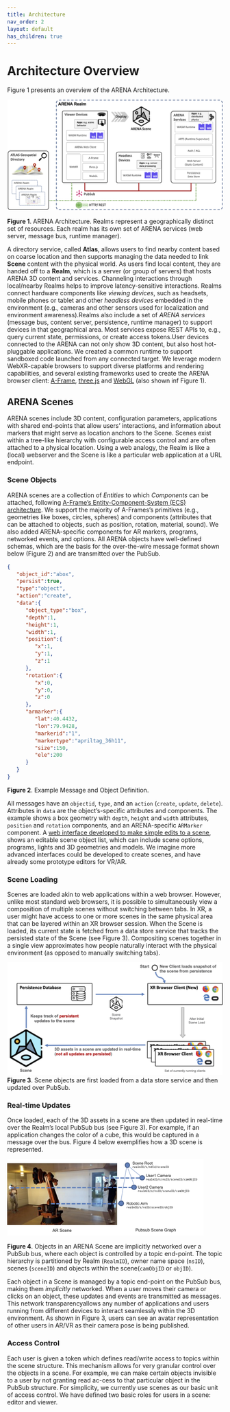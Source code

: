 ```yaml
---
title: Architecture
nav_order: 2
layout: default
has_children: true
---
```


# Architecture Overview

Figure 1 presents an overview of the ARENA Architecture.

![img](../../assets/img/architecture/arch.png)

**Figure 1**. ARENA Architecture. Realms represent a geographically distinct set of resources. Each realm has its own set of ARENA services (web server, message bus, runtime manager).

A directory service, called <b>Atlas</b>, allows users to find nearby content based on coarse location and then supports managing the data needed to link <b>Scene</b> content with the physical world. As users find local content, they  are  handed  off  to  a <b>Realm</b>,  which  is  a  server  (or  group  of servers) that hosts ARENA 3D content and services. Channeling interactions through local/nearby Realms helps to improve latency-sensitive interactions. Realms connect hardware components like <i>viewing devices</i>, such as headsets, mobile phones or tablet and other <i>headless devices</i> embedded in the environment (e.g., cameras and other  sensors  used  for  localization  and  environment  awareness).Realms also include a set of <i>ARENA services</i> (message bus, content server,  persistence,  runtime manager) to support devices in that geographical area. Most services expose REST APIs to, e.g., query current state, permissions, or create access tokens.User devices connected to the ARENA can not only show 3D content, but also host hot-pluggable applications. We created a common runtime to support sandboxed code launched from any connected target. We leverage modern WebXR-capable browsers to support diverse platforms and rendering capabilities, and several existing frameworks used to create the ARENA browser client: [A-Frame](https://aframe.io/), [three.js](https://threejs.org/) and [WebGL](https://developer.mozilla.org/en-US/docs/Web/API/WebGL_API) (also shown inf Figure 1).

## ARENA Scenes

ARENA scenes include 3D content, configuration parameters, applications with shared end-points that allow users’ interactions, and information about markers that might serve as location anchors to the Scene. Scenes exist within a tree-like hierarchy with configurable access control and are often attached to a physical location. Using a web analogy, the Realm is like a (local) webserver and the Scene is like a particular web application at a URL endpoint.

### Scene Objects
ARENA  scenes  are  a  collection  of  <i>Entities</i>  to which <i>Components</i> can be attached, following [A-Frame’s Entity-Component-System (ECS) architecture](https://aframe.io/docs/1.2.0/introduction/entity-component-system.html). We support the majority of A-Frames’s primitives (e.g., geometries like boxes, circles, spheres) and components (attributes that can be attached to objects, such as position, rotation, material, sound). We also added ARENA-specific components for AR markers, programs, networked events, and options. All ARENA objects have well-defined schemas, which are the basis for the over-the-wire message format shown below (Figure 2) and are transmitted over the PubSub.

```json
{
   "object_id":"abox",
   "persist":true,
   "type":"object",
   "action":"create",
   "data":{
      "object_type":"box",
      "depth":1,
      "height":1,
      "width":1,
      "position":{
         "x":1,
         "y":1,
         "z":1
      },
      "rotation":{
         "x":0,
         "y":0,
         "z":0
      },
      "armarker":{
         "lat":40.4432,
         "lon":79.9428,
         "markerid":"1",
         "markertype":"apriltag_36h11",
         "size":150,
         "ele":200
      }
   }
}
```
**Figure 2**. Example Message and Object Definition.

All messages have an ```objectid```, ```type```, and an ```action``` (```create```, ```update```, ```delete```). Attributes in ```data``` are the object’s-specific attributes and components. The example shows a box geometry with ```depth```, ```height``` and ```width``` attributes, ```position``` and ```rotation``` components, and an ARENA-specific ```ARMarker``` component.  A [web interface developed to make simple edits to a scene](/content/overview/build.html), shows an editable scene object list, which can include scene options, programs, lights and 3D geometries and models. We imagine more advanced interfaces could be developed to create scenes, and have already some prototype editors for VR/AR.

### Scene Loading

Scenes are loaded akin to web applications within a web browser. However, unlike most standard web browsers, it is possible to simultaneously view a composition of multiple scenes without switching between tabs. In XR, a user might have access to one or more scenes in the same physical area that can be layered within an XR browser session. When the Scene is loaded, its current state is fetched from a data store service that tracks the persisted state of the Scene (see Figure 3). Compositing scenes together in a single view approximates how people naturally interact with the physical environment (as opposed to manually switching tabs).

![img](../../assets/img/overview/scene-load.png)
**Figure 3**. Scene objects are first loaded from a data store service and then updated over PubSub.

### Real-time Updates
Once loaded, each of the 3D assets in a scene are then updated in real-time over the Realm’s local PubSub bus (see Figure 3). For example, if an application changes the color of a cube, this would be captured in a message over the bus. Figure 4 below exemplifies how a 3D scene is represented.

![img](../../assets/img/architecture/scene-pubsub.png)

**Figure 4**. Objects in an ARENA Scene are implicitly networked over a PubSub bus, where each object is controlled by a topic end-point. The topic hierarchy is partitioned by Realm (```RealmID```), owner name space (```nsID```), scenes (```sceneID```) and objects within the scene(```camObjID``` or ```objID```).

Each object in a Scene is managed by a topic end-point on the PubSub bus, making them <i>implicitly</i> networked. When a user moves their camera or clicks on an object, these updates and events are transmitted as messages. This network transparencyallows any number of applications and users running from different devices to interact seamlessly within the 3D environment. As shown in Figure 3, users can see an avatar representation of other users in AR/VR as their camera pose is being published.

### Access Control
Each user is given a token which defines read/write access to topics within the scene structure. This mechanism allows for very granular control over the objects in a scene. For example, we can make certain objects invisible to a user by not granting read ac-cess to that particular object in the PubSub structure. For simplicity, we currently use scenes as our basic unit of access control. We have defined two basic roles for users in a scene: editor and viewer.

